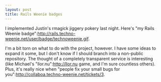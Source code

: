 ```yaml
--- 
layout: post
title: Rails Weenie badges
---
```

I implemented Justin's rmagick jiggery pokery last night.  Here's "my Rails Weenie badge":http://rails.techno-weenie.net/user/badge/technoweenie.gif.  

I'm a bit torn on what to do with the project, however.  I have some ideas to expand it some, but I don't know if I should branch into a non-public repository.  The thought of a completely transparent service is interesting (like Michael's "llor.nu":http://llor.nu game, and I'm sure countless others).  Plus, it's really nice when "people fix your small bugs for you":http://collaboa.techno-weenie.net/tickets/3.  
